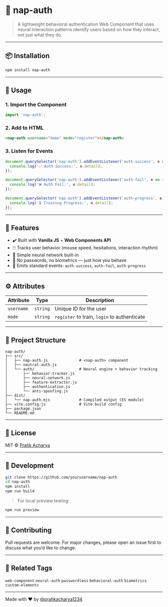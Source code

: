 # 🧠 nap-auth

> A lightweight behavioral authentication Web Component that uses neural interaction patterns  identify users based on how they interact, not just what they do.

---

## 📦 Installation

```bash
npm install nap-auth
```

---

## 🚀 Usage

### 1. Import the Component
```js
import 'nap-auth';
```

### 2. Add to HTML
```html
<nap-auth username="demo" mode="register"></nap-auth>
```

### 3. Listen for Events
```js
document.querySelector('nap-auth').addEventListener('auth-success', e => {
  console.log('✅ Auth Success:', e.detail);
});

document.querySelector('nap-auth').addEventListener('auth-fail', e => {
  console.log('❌ Auth Fail:', e.detail);
});

document.querySelector('nap-auth').addEventListener('auth-progress', e => {
  console.log('⏳ Training Progress:', e.detail);
});
```

---

## 🧠 Features

- ✔️ Built with **Vanilla JS** + **Web Components API**
- 🖱️ Tracks user behavior (mouse speed, hesitations, interaction rhythm)
- 🧬 Simple neural network built-in
- 🔐 No passwords, no biometrics — just how you behave
- 🎯 Emits standard events: `auth-success`, `auth-fail`, `auth-progress`

---

## ⚙️ Attributes

| Attribute | Type     | Description                                |
|----------|----------|--------------------------------------------|
| `username` | `string` | Unique ID for the user                     |
| `mode`     | `string` | `register` to train, `login` to authenticate |

---

## 🧱 Project Structure
```
nap-auth/
├── src/
│   ├── nap-auth.js              # <nap-auth> component
│   ├── neutral-auth.js              
│   └── auth/                    # Neural engine + behavior tracking
│       ├── behavior-tracker.js
│       ├── neural-network.js
│       ├── feature-extractor.js
│       ├── authentication.js
│       └── anti-spoofing.js
├── dist/
│   └── nap-auth.mjs             # Compiled output (ES module)
├── vite.config.js               # Vite build config
├── package.json
└── README.md
```

---

## 📜 License

MIT © [Pratik Acharya](https://github.com/pratikacharya1234)

---

## 🧪 Development

```bash
git clone https://github.com/yourusername/nap-auth
cd nap-auth
npm install
npm run build
```

> For local preview testing:
```bash
npm run preview
```

---

## 📣 Contributing

Pull requests are welcome. For major changes, please open an issue first to discuss what you’d like to change.

---

## 📌 Related Tags
`web-component` `neural-auth` `passwordless` `behavioral-auth` `biometrics` `custom-elements`

---

Made with ❤️ by [@pratikacharya1234](https://github.com/pratikacharya1234)
